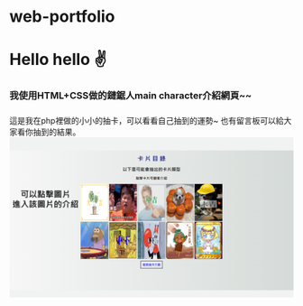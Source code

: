 # web-portfolio
# Hello hello ✌️

### 我使用HTML+CSS做的鏈鋸人main character介紹網頁~~
### 
這是我在php裡做的小小的抽卡，可以看看自己抽到的運勢~ 
也有留言板可以給大家看你抽到的結果。
![image](formyphp.png)
